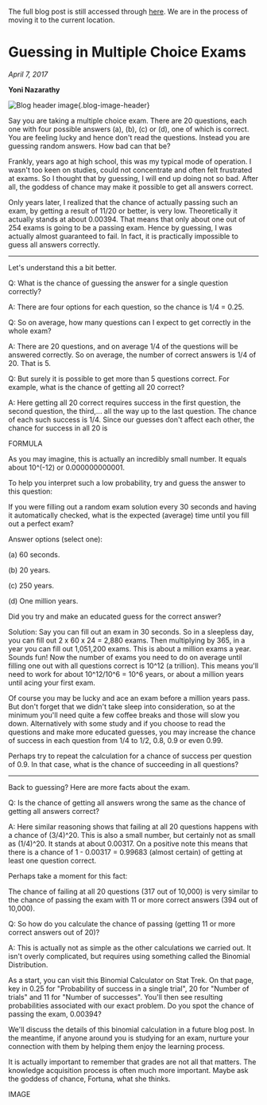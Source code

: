 The full blog post is still accessed through [here](https://www.1onepsilon.com/single-post/2017/04/07/Guessing-in-Multiple-Choice-Exams---Part-I). We are in the process of moving it to the current location.

# Guessing in Multiple Choice Exams

*April 7, 2017*

**Yoni Nazarathy**

![Blog header image](https://es-app.com/assets/32uic2.png){.blog-image-header}

Say you are taking a multiple choice exam. There are 20 questions, each one with four possible answers (a), (b), (c) or (d), one of which is correct. You are feeling lucky and hence don't read the questions. Instead you are guessing random answers. How bad can that be?

 

Frankly, years ago at high school, this was my typical mode of operation. I wasn't too keen on studies, could not concentrate and often felt frustrated at exams. So I thought that by guessing, I will end up doing not so bad. After all, the goddess of chance may make it possible to get all answers correct.

 

Only years later, I realized that the chance of actually passing such an exam, by getting a result of 11/20 or better, is very low. Theoretically it actually stands at about 0.00394. That means that only about one out of 254 exams is going to be a passing exam. Hence by guessing, I was actually almost guaranteed to fail. In fact, it is practically impossible to guess all answers correctly.

---

Let's understand this a bit better.

 

Q: What is the chance of guessing the answer for a single question correctly?

A: There are four options for each question, so the chance is 1/4 = 0.25.

 

Q: So on average, how many questions can I expect to get correctly in the whole exam?

A: There are 20 questions, and on average 1/4 of the questions will be answered correctly. So on average, the number of correct answers is 1/4 of 20. That is 5.

 

Q: But surely it is possible to get more than 5 questions correct. For example, what is the chance of getting all 20 correct?

A: Here getting all 20 correct requires success in the first question, the second question, the third,... all the way up to the last question. The chance of each such success is 1/4. Since our guesses don't affect each other, the chance for success in all 20 is

FORMULA

As you may imagine, this is actually an incredibly small number. It equals about 10^(-12) or 0.000000000001.

 

To help you interpret such a low probability, try and guess the answer to this question:

 

If you were filling out a random exam solution every 30 seconds and having it automatically checked, what is the expected (average) time until you fill out a perfect exam?

 

Answer options (select one):

 

(a) 60 seconds.

(b) 20 years.

(c) 250 years.

(d) One million years.

Did you try and make an educated guess for the correct answer?

 

Solution: Say you can fill out an exam in 30 seconds. So in a sleepless day, you can fill out 2 x 60 x 24 = 2,880 exams. Then multiplying by 365, in a year you can fill out 1,051,200 exams. This is about a million exams a year. Sounds fun! Now the number of exams you need to do on average until filling one out with all questions correct is 10^12 (a trillion). This means you'll need to work for about 10^12/10^6 = 10^6 years, or about a million years until acing your first exam.

 

Of course you may be lucky and ace an exam before a million years pass. But don't forget that we didn't take sleep into consideration, so at the minimum you'll need quite a few coffee breaks and those will slow you down. Alternatively with some study and if you choose to read the questions and make more educated guesses, you may increase the chance of success in each question from 1/4 to 1/2, 0.8, 0.9 or even 0.99.

 

Perhaps try to repeat the calculation for a chance of success per question of 0.9. In that case, what is the chance of succeeding in all questions?

---

Back to guessing? Here are more facts about the exam.

 

Q: Is the chance of getting all answers wrong the same as the chance of getting all answers correct?

A: Here similar reasoning shows that failing at all 20 questions happens with a chance of (3/4)^20. This is also a small number, but certainly not as small as (1/4)^20. It stands at about 0.00317. On a positive note this means that there is a chance of 1 - 0.00317 = 0.99683 (almost certain) of getting at least one question correct. 

Perhaps take a moment for this fact:

 

The chance of failing at all 20 questions (317 out of 10,000) is very similar to the chance of passing the exam with 11 or more correct answers (394 out of 10,000). 

 

Q: So how do you calculate the chance of passing (getting 11 or more correct answers out of 20)? 

A: This is actually not as simple as the other calculations we carried out. It isn't overly complicated, but requires using something called the Binomial Distribution.

 

As a start, you can visit this Binomial Calculator on Stat Trek. On that page, key in 0.25 for "Probability of success in a single trial", 20 for "Number of trials" and 11 for "Number of successes". You'll then see resulting probabilities associated with our exact problem. Do you spot the chance of passing the exam, 0.00394?

 

We'll discuss the details of this binomial calculation in a future blog post. In the meantime, if anyone around you is studying for an exam, nurture your connection with them by helping them enjoy the learning process.

 

It is actually important to remember that grades are not all that matters. The knowledge acquisition process is often much more important. Maybe ask the goddess of chance, Fortuna, what she thinks.

IMAGE